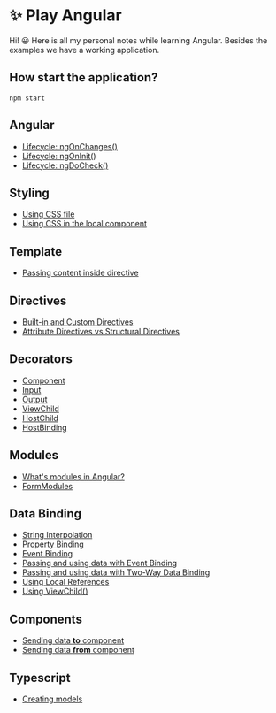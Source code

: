 # ✨ Play Angular

Hi! :grinning: Here is all my personal notes while learning Angular. Besides the examples we have a working application.


## How start the application?

```
npm start
```

## Angular
 - [Lifecycle: ngOnChanges()](README/angular.md#ngonchanges)
 - [Lifecycle: ngOnInit()](README/angular.md#ngoninit)
 - [Lifecycle: ngDoCheck()](README/angular.md#ngdocheck)

## Styling
 - [Using CSS file](README/componentDecorator.md#styleUrls)
 - [Using CSS in the local component](README/componentDecorator.md#styles)

## Template
 - [Passing content inside directive](README/template.md#ng-template)

## Directives
 - [Built-in and Custom Directives](README/directives.md#built-in-directives)
 - [Attribute Directives vs Structural Directives ](README/directives.md#attribute-directives-vs-structural-directives)

## Decorators
 - [Component](README/componentDecorator.md)
 - [Input](README/inputDecorator.md)
 - [Output](README/outputDecorator.md)
 - [ViewChild](README/viewchildDecorator.md)
 - [HostChild](README/hostChild.md)
 - [HostBinding](README/hostBinding.md)

## Modules
 - [What's modules in Angular?](README/modules.md)
 - [FormModules](README/formsModule.md)

## Data Binding
- [String Interpolation](README/dataBinding.md#string-interpolation)
- [Property Binding](README/dataBinding.md#property-binding)
- [Event Binding](README/dataBinding.md#event-binding)
- [Passing and using data with Event Binding](README/dataBinding.md#passing-and-using-data-with-event-binding)
- [Passing and using data with Two-Way Data Binding](README/dataBinding.md#passing-and-using-data-with-two-way-data-binding)
- [Using Local References](README/dataBinding.md#using-local-references)
- [Using ViewChild()](README/dataBinding.md#using-viewchild)


## Components
- [Sending data **to** component](README/components.md#sending-data-to-component)
- [Sending data **from** component](README/components.md#sending-data-from-component)

## Typescript
 - [Creating models](README/typescript.md#creating-models)
